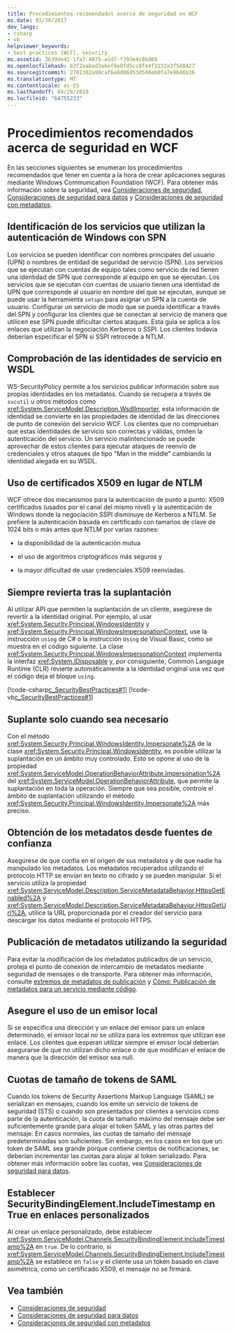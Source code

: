 ```yaml
---
title: Procedimientos recomendados acerca de seguridad en WCF
ms.date: 03/30/2017
dev_langs:
- csharp
- vb
helpviewer_keywords:
- best practices [WCF], security
ms.assetid: 3639de41-1fa7-4875-a1d7-f393e4c8bd69
ms.openlocfilehash: b3f2eabad3a6ef8e8fd5cc8f44f3132a3f5d8427
ms.sourcegitcommit: 2701302a99cafbe0d86d53d540eb0fa7e9b46b36
ms.translationtype: MT
ms.contentlocale: es-ES
ms.lasthandoff: 04/28/2019
ms.locfileid: "64755233"
---
```

# <a name="best-practices-for-security-in-wcf"></a>Procedimientos recomendados acerca de seguridad en WCF
En las secciones siguientes se enumeran los procedimientos recomendados que tener en cuenta a la hora de crear aplicaciones seguras mediante Windows Communication Foundation (WCF). Para obtener más información sobre la seguridad, vea [Consideraciones de seguridad](../../../../docs/framework/wcf/feature-details/security-considerations-in-wcf.md), [Consideraciones de seguridad para datos](../../../../docs/framework/wcf/feature-details/security-considerations-for-data.md) y [Consideraciones de seguridad con metadatos](../../../../docs/framework/wcf/feature-details/security-considerations-with-metadata.md).  
  
## <a name="identify-services-performing-windows-authentication-with-spns"></a>Identificación de los servicios que utilizan la autenticación de Windows con SPN  
 Los servicios se pueden identificar con nombres principales del usuario (UPN) o nombres de entidad de seguridad de servicio (SPN). Los servicios que se ejecutan con cuentas de equipo tales como servicio de red tienen una identidad de SPN que corresponde al equipo en que se ejecutan. Los servicios que se ejecutan con cuentas de usuario tienen una identidad de UPN que corresponde al usuario en nombre del que se ejecutan, aunque se puede usar la herramienta `setspn` para asignar un SPN a la cuenta de usuario. Configurar un servicio de modo que se pueda identificar a través del SPN y configurar los clientes que se conectan al servicio de manera que utilicen ese SPN puede dificultar ciertos ataques. Esta guía se aplica a los enlaces que utilizan la negociación Kerberos o SSPI.  Los clientes todavía deberían especificar el SPN si SSPI retrocede a NTLM.  
  
## <a name="verify-service-identities-in-wsdl"></a>Comprobación de las identidades de servicio en WSDL  
 WS-SecurityPolicy permite a los servicios publicar información sobre sus propias identidades en los metadatos. Cuando se recupera a través de `svcutil` u otros métodos como <xref:System.ServiceModel.Description.WsdlImporter>, esta información de identidad se convierte en las propiedades de identidad de las direcciones de punto de conexión del servicio WCF. Los clientes que no comprueban que estas identidades de servicio son correctas y válidas, omiten la autenticación del servicio. Un servicio malintencionado se puede aprovechar de estos clientes para ejecutar ataques de reenvío de credenciales y otros ataques de tipo "Man in the middle" cambiando la identidad alegada en su WSDL.  
  
## <a name="use-x509-certificates-instead-of-ntlm"></a>Uso de certificados X509 en lugar de NTLM  
 WCF ofrece dos mecanismos para la autenticación de punto a punto: X509 certificados (usados por el canal del mismo nivel) y la autenticación de Windows donde la negociación SSPI disminuye de Kerberos a NTLM.  Se prefiere la autenticación basada en certificado con tamaños de clave de 1024 bits o más antes que NTLM por varias razones:  
  
- la disponibilidad de la autenticación mutua  
  
- el uso de algoritmos criptográficos más seguros y  
  
- la mayor dificultad de usar credenciales X509 reenviadas.  
   
## <a name="always-revert-after-impersonation"></a>Siempre revierta tras la suplantación  
 Al utilizar API que permiten la suplantación de un cliente, asegúrese de revertir a la identidad original. Por ejemplo, al usar <xref:System.Security.Principal.WindowsIdentity> y <xref:System.Security.Principal.WindowsImpersonationContext>, use la instrucción `using` de C# o la instrucción `Using` de Visual Basic, como se muestra en el código siguiente. La clase <xref:System.Security.Principal.WindowsImpersonationContext> implementa la interfaz <xref:System.IDisposable> y, por consiguiente, Common Language Runtime (CLR) revierte automáticamente a la identidad original una vez que el código deja el bloque `using`.  
  
 [!code-csharp[c_SecurityBestPractices#1](../../../../samples/snippets/csharp/VS_Snippets_CFX/c_securitybestpractices/cs/source.cs#1)]
 [!code-vb[c_SecurityBestPractices#1](../../../../samples/snippets/visualbasic/VS_Snippets_CFX/c_securitybestpractices/vb/source.vb#1)]  
  
## <a name="impersonate-only-as-needed"></a>Suplante solo cuando sea necesario  
 Con el método <xref:System.Security.Principal.WindowsIdentity.Impersonate%2A> de la clase <xref:System.Security.Principal.WindowsIdentity>, es posible utilizar la suplantación en un ámbito muy controlado. Esto se opone al uso de la propiedad <xref:System.ServiceModel.OperationBehaviorAttribute.Impersonation%2A> del <xref:System.ServiceModel.OperationBehaviorAttribute>, que permite la suplantación en toda la operación. Siempre que sea posible, controle el ámbito de suplantación utilizando el método <xref:System.Security.Principal.WindowsIdentity.Impersonate%2A> más preciso.  
  
## <a name="obtain-metadata-from-trusted-sources"></a>Obtención de los metadatos desde fuentes de confianza  
 Asegúrese de que confía en el origen de sus metadatos y de que nadie ha manipulado los metadatos. Los metadatos recuperados utilizando el protocolo HTTP se envían en texto no cifrado y se pueden manipular. Si el servicio utiliza la propiedad <xref:System.ServiceModel.Description.ServiceMetadataBehavior.HttpsGetEnabled%2A> y <xref:System.ServiceModel.Description.ServiceMetadataBehavior.HttpsGetUrl%2A>, utilice la URL proporcionada por el creador del servicio para descargar los datos mediante el protocolo HTTPS.  
  
## <a name="publish-metadata-using-security"></a>Publicación de metadatos utilizando la seguridad  
 Para evitar la modificación de los metadatos publicados de un servicio, proteja el punto de conexión de intercambio de metadatos mediante seguridad de mensajes o de transporte. Para obtener más información, consulte [extremos de metadatos de publicación](../../../../docs/framework/wcf/publishing-metadata-endpoints.md) y [Cómo: Publicación de metadatos para un servicio mediante código](../../../../docs/framework/wcf/feature-details/how-to-publish-metadata-for-a-service-using-code.md).  
  
## <a name="ensure-use-of-local-issuer"></a>Asegure el uso de un emisor local  
 Si se especifica una dirección y un enlace del emisor para un enlace determinado, el emisor local no se utiliza para los extremos que utilizan ese enlace. Los clientes que esperan utilizar siempre el emisor local deberían asegurarse de que no utilizan dicho enlace o de que modifican el enlace de manera que la dirección del emisor sea null.  
  
## <a name="saml-token-size-quotas"></a>Cuotas de tamaño de tokens de SAML  
 Cuando los tokens de Security Assertions Markup Language (SAML) se serializan en mensajes, cuando los emite un servicio de tokens de seguridad (STS) o cuando son presentados por clientes a servicios como parte de la autenticación, la cuota de tamaño máximo del mensaje debe ser suficientemente grande para alojar el token SAML y las otras partes del mensaje. En casos normales, las cuotas de tamaño del mensaje predeterminadas son suficientes. Sin embargo, en los casos en los que un token de SAML sea grande porque contiene cientos de notificaciones, se deberían incrementar las cuotas para alojar al token serializado. Para obtener más información sobre las cuotas, vea [Consideraciones de seguridad para datos](../../../../docs/framework/wcf/feature-details/security-considerations-for-data.md).  
  
## <a name="set-securitybindingelementincludetimestamp-to-true-on-custom-bindings"></a>Establecer SecurityBindingElement.IncludeTimestamp en True en enlaces personalizados  
 Al crear un enlace personalizado, debe establecer <xref:System.ServiceModel.Channels.SecurityBindingElement.IncludeTimestamp%2A> en `true`. De lo contrario, si <xref:System.ServiceModel.Channels.SecurityBindingElement.IncludeTimestamp%2A> se establece en `false` y el cliente usa un token basado en clave asimétrica, como un certificado X509, el mensaje no se firmará.  
  
## <a name="see-also"></a>Vea también

- [Consideraciones de seguridad](../../../../docs/framework/wcf/feature-details/security-considerations-in-wcf.md)
- [Consideraciones de seguridad para datos](../../../../docs/framework/wcf/feature-details/security-considerations-for-data.md)
- [Consideraciones de seguridad con metadatos](../../../../docs/framework/wcf/feature-details/security-considerations-with-metadata.md)
